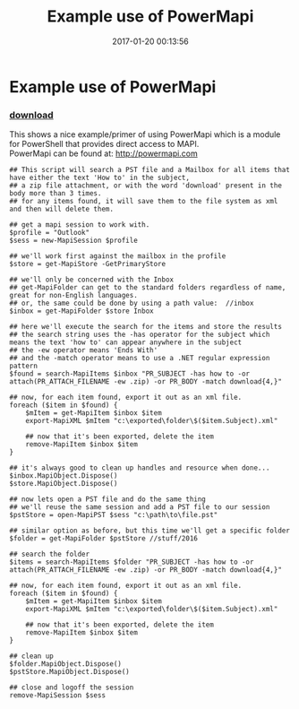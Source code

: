 ﻿---
pid:            6704
parent:         0
children:       
poster:         PowerMapi
title:          Example use of PowerMapi
date:           2017-01-20 00:13:56
description:    This shows a nice example/primer of using PowerMapi which is a module for PowerShell that provides direct access to MAPI.			
PowerMapi can be found at:  http://powermapi.com
format:         posh
---

# Example use of PowerMapi

### [download](6704.ps1)  

This shows a nice example/primer of using PowerMapi which is a module for PowerShell that provides direct access to MAPI.			
PowerMapi can be found at:  http://powermapi.com

```posh
## This script will search a PST file and a Mailbox for all items that have either the text 'How to' in the subject,
## a zip file attachment, or with the word 'download' present in the body more than 3 times.
## for any items found, it will save them to the file system as xml and then will delete them.

## get a mapi session to work with.
$profile = "Outlook"
$sess = new-MapiSession $profile

## we'll work first against the mailbox in the profile
$store = get-MapiStore -GetPrimaryStore

## we'll only be concerned with the Inbox
## get-MapiFolder can get to the standard folders regardless of name, great for non-English languages.
## or, the same could be done by using a path value:  //inbox
$inbox = get-MapiFolder $store Inbox

## here we'll execute the search for the items and store the results
## the search string uses the -has operator for the subject which means the text 'how to' can appear anywhere in the subject
## the -ew operator means 'Ends With'
## and the -match operator means to use a .NET regular expression pattern
$found = search-MapiItems $inbox "PR_SUBJECT -has how to -or attach(PR_ATTACH_FILENAME -ew .zip) -or PR_BODY -match download{4,}"

## now, for each item found, export it out as an xml file.
foreach ($item in $found) {
	$mItem = get-MapiItem $inbox $item
	export-MapiXML $mItem "c:\exported\folder\$($item.Subject).xml"
	
	## now that it's been exported, delete the item
	remove-MapiItem $inbox $item
}

## it's always good to clean up handles and resource when done...
$inbox.MapiObject.Dispose()
$store.MapiObject.Dispose()

## now lets open a PST file and do the same thing
## we'll reuse the same session and add a PST file to our session
$pstStore = open-MapiPST $sess "c:\path\to\file.pst"

## similar option as before, but this time we'll get a specific folder
$folder = get-MapiFolder $pstStore //stuff/2016

## search the folder
$items = search-MapiItems $folder "PR_SUBJECT -has how to -or attach(PR_ATTACH_FILENAME -ew .zip) -or PR_BODY -match download{4,}"

## now, for each item found, export it out as an xml file.
foreach ($item in $found) {
	$mItem = get-MapiItem $inbox $item
	export-MapiXML $mItem "c:\exported\folder\$($item.Subject).xml"
	
	## now that it's been exported, delete the item
	remove-MapiItem $inbox $item
}

## clean up
$folder.MapiObject.Dispose()
$pstStore.MapiObject.Dispose()

## close and logoff the session
remove-MapiSession $sess



```
